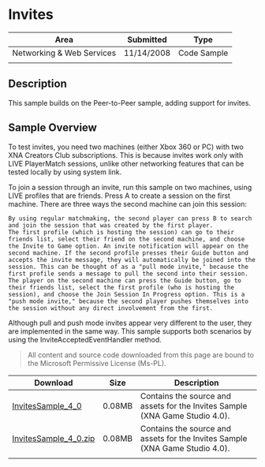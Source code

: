 # Invites

|Area|Submitted|Type|
|-|-|-|
Networking & Web Services|11/14/2008|Code Sample
|||

## Description

This sample builds on the Peer-to-Peer sample, adding support for invites.

## Sample Overview

To test invites, you need two machines (either Xbox 360 or PC) with two XNA Creators Club subscriptions. This is because invites work only with LIVE PlayerMatch sessions, unlike other networking features that can be tested locally by using system link.

To join a session through an invite, run this sample on two machines, using LIVE profiles that are friends. Press A to create a session on the first machine. There are three ways the second machine can join this session:

    By using regular matchmaking, the second player can press B to search and join the session that was created by the first player.
    The first profile (which is hosting the session) can go to their friends list, select their friend on the second machine, and choose the Invite to Game option. An invite notification will appear on the second machine. If the second profile presses their Guide button and accepts the invite message, they will automatically be joined into the session. This can be thought of as a "pull mode invite," because the first profile sends a message to pull the second into their session.
    The player on the second machine can press the Guide button, go to their friends list, select the first profile (who is hosting the session), and choose the Join Session In Progress option. This is a "push mode invite," because the second player pushes themselves into the session without any direct involvement from the first.

Although pull and push mode invites appear very different to the user, they are implemented in the same way. This sample supports both scenarios by using the InviteAcceptedEventHandler method.

> All content and source code downloaded from this page are bound to the Microsoft Permissive License (Ms-PL).

Download | Size | Description
---|---|---|
[InvitesSample_4_0](https://github.com/simondarksidej/XNAGameStudio/tree/master/Samples/InvitesSample_4_0) | 0.08MB | Contains the source and assets for the Invites Sample (XNA Game Studio 4.0).
[InvitesSample_4_0.zip](https://github.com/simondarksidej/XNAGameStudioZips/raw/zips/InvitesSample_4_0.zip) | 0.08MB | Contains the source and assets for the Invites Sample (XNA Game Studio 4.0).
||||
